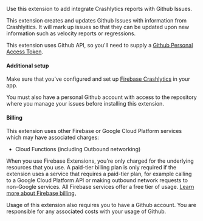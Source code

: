 Use this extension to add integrate Crashlytics reports with Github Issues.

This extension creates and updates Github Issues with information from Crashlyitics. It will mark up issues
so that they can be updated upon new information such as velocity reports or regressions.

This extension uses Github API, so you'll need to supply a
[Github Personal Access Token](https://help.github.com/en/github/authenticating-to-github/creating-a-personal-access-token-for-the-command-line).

#### Additional setup

Make sure that you've configured and set up [Firebase Crashlytics](https://firebase.google.com/docs/crashlytics) in your app.

You must also have a personal Github account with access to the repository where you manage your issues before installing this extension.

#### Billing

This extension uses other Firebase or Google Cloud Platform services which may have associated charges:

- Cloud Functions (including Outbound networking)

When you use Firebase Extensions, you're only charged for the underlying resources that you use. A paid-tier billing plan is only required if the extension uses a service that requires a paid-tier plan, for example calling to a Google Cloud Platform API or making outbound network requests to non-Google services. All Firebase services offer a free tier of usage. [Learn more about Firebase billing.](https://firebase.google.com/pricing)

Usage of this extension also requires you to have a Github account. You are responsible for any associated costs with your usage of Github.

